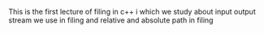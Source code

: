 This is the first lecture of filing in c++ i which we study about input output stream we use in filing and relative and absolute path in filing
